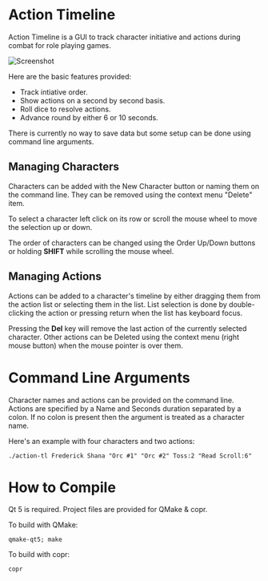 Action Timeline
===============

Action Timeline is a GUI to track character initiative and actions during
combat for role playing games.

![Screenshot](http://outguard.sourceforge.net/images/action-tl-0.6.png)

Here are the basic features provided:

  * Track intiative order.
  * Show actions on a second by second basis.
  * Roll dice to resolve actions.
  * Advance round by either 6 or 10 seconds.

There is currently no way to save data but some setup can be done using
command line arguments.


Managing Characters
-------------------

Characters can be added with the New Character button or naming them on
the command line.  They can be removed using the context menu "Delete" item.

To select a character left click on its row or scroll the mouse wheel to move
the selection up or down.

The order of characters can be changed using the Order Up/Down buttons or
holding **SHIFT** while scrolling the mouse wheel.


Managing Actions
----------------

Actions can be added to a character's timeline by either dragging them from
the action list or selecting them in the list.  List selection is done by
double-clicking the action or pressing return when the list has keyboard
focus.

Pressing the **Del** key will remove the last action of the currently selected
character.  Other actions can be Deleted using the context menu (right mouse
button) when the mouse pointer is over them.


Command Line Arguments
======================

Character names and actions can be provided on the command line.  Actions
are specified by a Name and Seconds duration separated by a colon.  If no
colon is present then the argument is treated as a character name.

Here's an example with four characters and two actions:

    ./action-tl Frederick Shana "Orc #1" "Orc #2" Toss:2 "Read Scroll:6"


How to Compile
==============

Qt 5 is required.  Project files are provided for QMake & copr.

To build with QMake:

    qmake-qt5; make

To build with copr:

    copr
